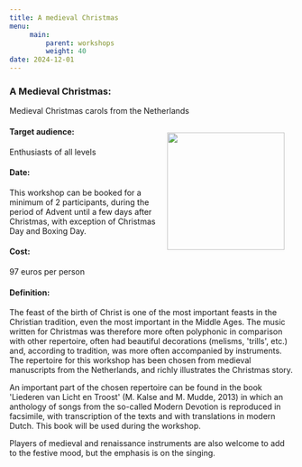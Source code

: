 ```yaml
---
title: A medieval Christmas
menu:
     main:
         parent: workshops
         weight: 40
date: 2024-12-01
---
```

### A Medieval Christmas:
Medieval Christmas carols from the Netherlands

<img src="../../../images/Bazuinen.jpeg" style="width: 13rem; float: right; margin:1rem">

#### Target audience:
Enthusiasts of all levels
#### Date:
This workshop can be booked for a minimum of 2 participants, during the period of Advent until a few days after Christmas, with exception of Christmas Day and Boxing Day.
#### Cost:
97 euros per person
#### Definition:
The feast of the birth of Christ is one of the most important feasts in the Christian tradition, even the most important in the Middle Ages. The music written for Christmas was therefore more often polyphonic in comparison with other repertoire, often had beautiful decorations (melisms, 'trills', etc.) and, according to tradition, was more often accompanied by instruments. The repertoire for this workshop has been chosen from medieval manuscripts from the Netherlands, and richly illustrates the Christmas story.

An important part of the chosen repertoire can be found in the book 'Liederen van Licht en Troost' (M. Kalse and M. Mudde, 2013) in which an anthology of songs from the so-called Modern Devotion is reproduced in facsimile, with transcription of the texts and with translations in modern Dutch. This book will be used during the workshop.

Players of medieval and renaissance instruments are also welcome to add to the festive mood, but the emphasis is on the singing.